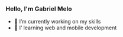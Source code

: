 ### Hello, I'm Gabriel Melo


- 🔭 I’m currently working on my skills
- 🌱 I’  learning web and mobile development

